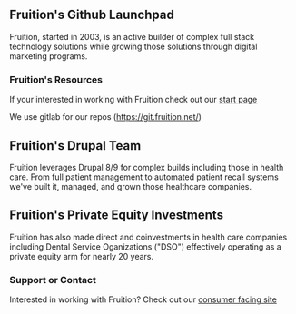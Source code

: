 ## Fruition's Github Launchpad

Fruition, started in 2003, is an active builder of complex full stack technology solutions while growing those solutions through digital marketing programs. 

### Fruition's Resources

If your interested in working with Fruition check out our [start page](https://fruition.net/start)

We use gitlab for our repos (https://git.fruition.net/)

## Fruition's Drupal Team 
Fruition leverages Drupal 8/9 for complex builds including those in health care. From full patient management to automated patient recall systems we've built it, managed, and grown those healthcare companies. 

## Fruition's Private Equity Investments 
Fruition has also made direct and coinvestments in health care companies including Dental Service Oganizations ("DSO") effectively operating as a private equity arm for nearly 20 years.

### Support or Contact
Interested in working with Fruition? Check out our [consumer facing site](https://fruition.net) 
